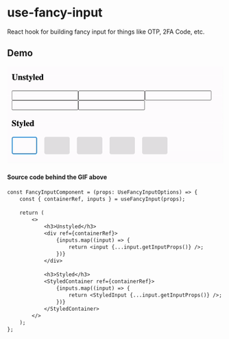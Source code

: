 # use-fancy-input

React hook for building fancy input for things like OTP, 2FA Code, etc.

## Demo

<img src="https://raw.githubusercontent.com/ceoshikhar/use-fancy-input/main/use-fancy-input-demo.gif?token=GHSAT0AAAAAABQALMD43YOVJHZCUC2SNOQKYVM35XQ"/>

#### Source code behind the GIF above

```tsx
const FancyInputComponent = (props: UseFancyInputOptions) => {
    const { containerRef, inputs } = useFancyInput(props);

    return (
        <>
            <h3>Unstyled</h3>
            <div ref={containerRef}>
                {inputs.map((input) => {
                    return <input {...input.getInputProps()} />;
                })}
            </div>

            <h3>Styled</h3>
            <StyledContainer ref={containerRef}>
                {inputs.map((input) => {
                    return <StyledInput {...input.getInputProps()} />;
                })}
            </StyledContainer>
        </>
    );
};
```
